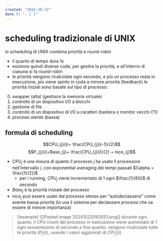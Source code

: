 ```yaml
---
created: "2024-10-22"
done ?: "- [ ]"
---
```

# scheduling tradizionale di UNIX
lo scheduling di UNIX combina priorità e round-robin
- il quanto di tempo dura 1s
- esistono quindi diverse code, per gestire la priorità, e all’interno di ciasuna si fa round-robin
- le priorità vengono ricalcolate ogni secondo, e più un processo resta in esecuzione, più viene spinto in coda a minore priorità (feedback)
le priorità iniziali sono basate sul tipo di processo:
0. swapper (alta) (gestisce la memoria virtuale)
1. controllo di un dispositivo I/O a blocchi
2. gestione di file
3. controllo di un dispositivo di I/O a caratteri (tastiera o monitor vecchi (?))
4. processi utente (bassa)
## formula di scheduling
$$CPU_{j}(i)= \frac{CPU_{j}(i-1)}{2}$$
$$P_{j}(i)=Base_{j}+ \frac{CPU_{j}(i)}{2} + nice_{j}$$
- $CPU_{j}$ è una misura di quanto il processo $j$ ha usato il processore nell’intervallo $i$, con exponential averaging dei tempi passati $(\alpha = \frac{1}{2})$
	- per i running, $CPU_{j}$ viene incrementato di 1 ogni $\frac{1}{60}$ di secondo
- $Base_{j}$ è la priorità iniziale del processo
- $nice_{j}$ può essere usato dal processo stesso per “autodeclassarsi” come avente bassa priorità (lo usa il sistema per declassare processi che sa essere di minore importanza)
>[!example]
![[Pasted image 20241022092933.png]]
durante ogni quanto: il CPU count del processo in esecuzione viene aumentato di 1 ogni sessantesimo di secondo
a fine quanto: vengono ricalcolate tutte le priorità ($P_{j}(i)$), usando i valori aggionrati di $CPU_{j}(i)$